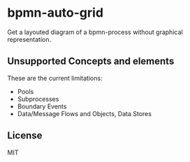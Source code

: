 # bpmn-auto-grid

Get a layouted diagram of a bpmn-process without graphical representation.


## Unsupported Concepts and elements

These are the current limitations: 
- Pools
- Subprocesses
- Boundary Events
- Data/Message Flows and Objects, Data Stores

## License

MIT
